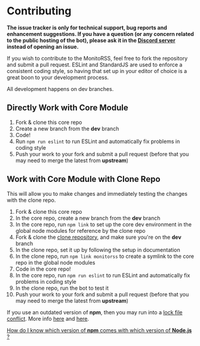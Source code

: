 # Contributing

**The issue tracker is only for technical support, bug reports and enhancement suggestions.
If you have a question (or any concern related to the public hosting of the bot), please ask it in the [Discord server](https://discord.gg/pudv7Rx) instead of opening an issue.**

If you wish to contribute to the MonitoRSS, feel free to fork the repository and submit a pull request.
ESLint and StandardJS are used to enforce a consistent coding style, so having that set up in your editor of choice is a great boon to your development process.

All development happens on dev branches.

## Directly Work with Core Module

1. Fork & clone this core repo
2. Create a new branch from the **dev** branch
3. Code!
4. Run `npm run eslint` to run ESLint and automatically fix problems in coding style
5. Push your work to your fork and submit a pull request (before that you may need to merge the latest from **upstream**)


## Work with Core Module with Clone Repo

This will allow you to make changes and immediately testing the changes with the clone repo.

1. Fork & clone this core repo
2. In the core repo, create a new branch from the **dev** branch
3. In the core repo, run `npm link` to set up the core dev environment in the global node modules for reference by the clone repo
4. Fork & clone the [clone repository](https://github.com/synzen/MonitoRSS-Clone), and make sure you're on the **dev** branch
5. In the clone repo, set it up by following the setup in documentation
6. In the clone repo, run `npm link monitorss` to create a symlink to the core repo in the global node modules
7. Code in the core repo!
8. In the core repo, run `npm run eslint` to run ESLint and automatically fix problems in coding style
9. In the clone repo, run the bot to test it
10. Push your work to your fork and submit a pull request (before that you may need to merge the latest from **upstream**)

If you use an outdated version of **npm**, then you may run into a [lock file conflict](https://docs.npmjs.com/files/package-locks#resolving-lockfile-conflicts).
More info [here](https://github.com/npm/npm/issues/20434) and [here](https://github.com/npm/npm/issues/20891).

[How do I know which version of **npm** comes with which version of **Node.js** ?](https://nodejs.org/en/download/releases/)
